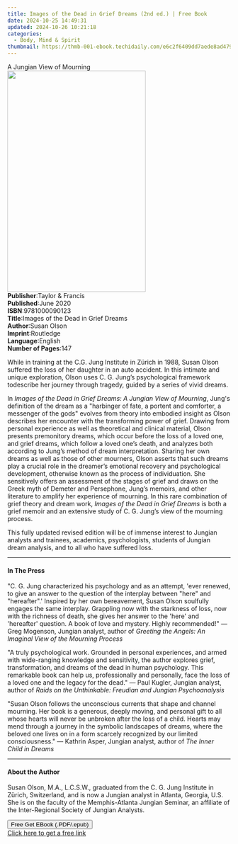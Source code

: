 ```yaml
---
title: Images of the Dead in Grief Dreams (2nd ed.) | Free Book
date: 2024-10-25 14:49:31
updated: 2024-10-26 10:21:18
categories:
  - Body, Mind & Spirit
thumbnail: https://thmb-001-ebook.techidaily.com/e6c2f6409dd7aede8ad479b216c3e3aaf73853161ce9ceff3e253c0b08a11e13.jpg
---
```

<main id="book-container">
  <div class="flex flex-col">
    <div class="book-brief flex-1 py-6 px-4 sm:p-6 md:py-10 md:px-8">
      <!-- brief-->
      <div class="book-brief-main">A Jungian View of Mourning</div>
    </div>
    <div
      class="book-meta-info flex-1 grid gap-4 col-start-1 col-end-3 row-start-1 sm:mb-6 sm:grid-cols-4 lg:gap-6 lg:col-start-2 lg:row-end-6 lg:row-span-6 lg:mb-0"
    >
      <div
        class="book-meta-info-left place-content-center mt-4 p-4 text-sm leading-6 col-start-2 col-span-2 dark:text-slate-400"
      >
        <img
          class="w-full h-500 object-cover rounded-lg sm:h-255 sm:col-span-2 lg:col-span-full"
          src="https://img-001-ebook.techidaily.com/30807361c0aab1d43d96f348cbc0182cfa3050867435933d49821eec3858ac5e.jpg"
          alt=""
          width="312"
          height="500"
        />
      </div>
      <div
        class="book-meta-info-right mt-2 col-start-1 row-start-2 col-span-3 self-center"
      >
        <!-- meta data  -->
        <div class="flex flex-col px-4 md:px-8">
          <div class="flex-1">
            <strong>Publisher</strong>:<span class="px-2"
              >Taylor &amp; Francis</span
            >
          </div>
          <div class="flex-1">
            <strong>Published</strong>:<span class="px-2">June 2020</span>
          </div>
          <div class="flex-1">
            <strong>ISBN</strong>:<span class="px-2">9781000090123</span>
          </div>
          <div class="flex-1">
            <strong>Title</strong>:<span class="px-2"
              >Images of the Dead in Grief Dreams</span
            >
          </div>
          <div class="flex-1">
            <strong>Author</strong>:<span class="px-2">Susan Olson</span>
          </div>
          <div class="flex-1">
            <strong>Imprint</strong>:<span class="px-2">Routledge</span>
          </div>
          <div class="flex-1">
            <strong>Language</strong>:<span class="px-2">English</span>
          </div>
          <div class="flex-1">
            <strong>Number of Pages</strong>:<span class="px-2">147</span>
          </div>
        </div>
      </div>
    </div>
    <div class="book-description flex-1 py-6 px-4 sm:p-6 md:py-10 md:px-8">
      <div class="book-description-main">
        <div accordion-content="" id="description">
          <p>
            While in training at the C.G. Jung Institute in Zürich in 1988,
            Susan Olson suffered the loss of her daughter in an auto accident.
            In this intimate and unique exploration, Olson uses C. G. Jung’s
            psychological framework to<i></i>describe her journey through
            tragedy, guided by a series of vivid dreams.
          </p>
          <p>
            In
            <i>Images of the Dead in Grief Dreams: A Jungian View of Mourning</i
            >, Jung's definition of the dream as a "harbinger of fate, a portent
            and comforter, a messenger of the gods" evolves from theory into
            embodied insight as Olson describes her encounter with the
            transforming power of grief. Drawing from personal experience as
            well as theoretical and clinical material, Olson presents
            premonitory dreams, which occur before the loss of a loved one, and
            grief dreams, which follow a loved one’s death, and analyzes both
            according to Jung’s method of dream interpretation. Sharing her own
            dreams as well as those of other mourners, Olson asserts that such
            dreams play a crucial role in the dreamer’s emotional recovery and
            psychological development, otherwise known as the process of
            individuation. She sensitively offers an assessment of the stages of
            grief and draws on the Greek myth of Demeter and Persephone, Jung’s
            memoirs, and other literature to amplify her experience of mourning.
            In this rare combination of grief theory and dream work,
            <i>Images of the Dead in Grief Dreams </i>is both a grief memoir and
            an extensive study of C. G. Jung’s view of the mourning process.
          </p>
          <p>
            This fully updated revised edition will be of immense interest to
            Jungian analysts and trainees, academics, psychologists, students of
            Jungian dream analysis, and to all who have suffered loss.
          </p>
        </div>
        <div class="accordion-fader"></div>
      </div>
    </div>
    <div class="book-excerpts flex-1 py-6 px-4 sm:p-6 md:py-10 md:px-8">
      <!-- excerpts-->
      <div class="book-excerpts-main">
        <hr />
        <h4 class="placeholder placeholder-heading">
          <span>In The Press</span>
        </h4>
        <p></p>
        <p>
          "C. G. Jung characterized his psychology and as an attempt, 'ever
          renewed, to give an answer to the question of the interplay between
          "here" and "hereafter".' Inspired by her own bereavement, Susan Olson
          soulfully engages the same interplay. Grappling now with the starkness
          of loss, now with the richness of death, she gives her answer to the
          'here' and 'hereafter' question. A book of love and mystery. Highly
          recommended!" — Greg Mogenson, Jungian analyst, author of
          <i>Greeting the Angels: An Imaginal View of the Mourning Process</i>
        </p>
        <p>
          "A truly psychological work. Grounded in personal experiences, and
          armed with wide-ranging knowledge and sensitivity, the author explores
          grief, transformation, and dreams of the dead in human psychology.
          This remarkable book can help us, professionally and personally, face
          the loss of a loved one and the legacy for the dead." — Paul Kugler,
          Jungian analyst, author of
          <i>Raids on the Unthinkable: Freudian and Jungian Psychoanalysis</i>
        </p>
        <p>
          "Susan Olson follows the unconscious currents that shape and channel
          mourning. Her book is a generous, deeply moving, and personal gift to
          all whose hearts will never be unbroken after the loss of a child.
          Hearts may mend through a journey in the symbolic landscapes of
          dreams, where the beloved one lives on in a form scarcely recognized
          by our limited consciousness." — Kathrin Asper, Jungian analyst,
          author of <i>The Inner Child in Dreams</i>
        </p>
        <p></p>
      </div>
    </div>
    <div class="book-about-author flex-1 py-6 px-4 sm:p-6 md:py-10 md:px-8">
      <!-- about author-->
      <div class="book-main-author-main">
        <hr />
        <h4 class="placeholder placeholder-heading">
          <span>About the Author</span>
        </h4>
        <p></p>
        <p>
          Susan Olson, M.A., L.C.S.W., graduated from the C. G. Jung Institute
          in Zürich, Switzerland, and is now a Jungian analyst in Atlanta,
          Georgia, U.S. She is on the faculty of the Memphis-Atlanta Jungian
          Seminar, an affiliate of the Inter-Regional Society of Jungian
          Analysts.
        </p>
        <p></p>
      </div>
    </div>
    <div class="book-free-get flex-1 py-6 px-4 sm:p-6 md:py-10 md:px-8">
      <button
        id="btn-free-get"
        class="bg-blue-500 hover:bg-blue-700 text-white font-bold py-2 px-4 rounded"
      >
        Free Get EBook (.PDF/.epub)
      </button>
      <div id="countdown-display" class="px-2 text-lg mt-2"></div>
      <a
        id="free-link"
        class="hidden bg-blue-500 hover:bg-blue-700 text-white font-bold py-2 px-4 rounded"
        href="https://www.ebooks.com/en-us/book/210055825/images-of-the-dead-in-grief-dreams/susan-olson/"
        target="_blank"
        >Click here to get a free link</a
      >
    </div>
    <script>
      let countdownTime = 0;
      let countdownInterval = null;
      document
        .getElementById('btn-free-get')
        .addEventListener('click', startCountdown);
      function startCountdown() {
        countdownTime = new Date().getTime() + 60000 * 3;
        countdownInterval = setInterval(updateCountdown, 1000);
        document.getElementById('btn-free-get').disabled = true;
        document
          .getElementById('btn-free-get')
          .classList.add('bg-gray-500', 'cursor-not-allowed');
      }
      function updateCountdown() {
        let currentTime = new Date().getTime();
        let timeLeft = countdownTime - currentTime;
        let secondsLeft = Math.floor(timeLeft / 1000);
        document.getElementById('countdown-display').innerHTML =
          `Remaining time: ${secondsLeft} seconds.`;
        if (secondsLeft <= 0) {
          clearInterval(countdownInterval);
          document.getElementById('btn-free-get').classList.add('hidden');
          document.getElementById('free-link').classList.remove('hidden');
          document.getElementById('countdown-display').innerHTML = '';
        }
      }
    </script>
  </div>
</main>
